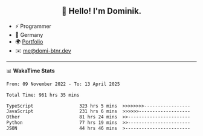 <h2 align="center">👋 Hello! I'm Dominik.</h2>

- ⚡ Programmer
- 📍 Germany
- 🌍 [Portfolio](https://domi-btnr.dev)
- ✉️ [me@domi-btnr.dev](mailto://me@domi-btnr.dev)

---
📊 **WakaTime Stats**
<!--START_SECTION:waka-->

```txt
From: 09 November 2022 - To: 13 April 2025

Total Time: 961 hrs 35 mins

TypeScript                 323 hrs 5 mins  >>>>>>>>-----------------   33.60 %
JavaScript                 231 hrs 6 mins  >>>>>>-------------------   24.03 %
Other                      81 hrs 24 mins  >>-----------------------   08.47 %
Python                     77 hrs 19 mins  >>-----------------------   08.04 %
JSON                       44 hrs 46 mins  >------------------------   04.66 %
```

<!--END_SECTION:waka-->
